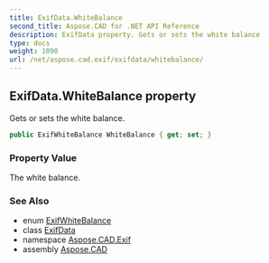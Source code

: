 ```yaml
---
title: ExifData.WhiteBalance
second_title: Aspose.CAD for .NET API Reference
description: ExifData property. Gets or sets the white balance
type: docs
weight: 1090
url: /net/aspose.cad.exif/exifdata/whitebalance/
---
```

## ExifData.WhiteBalance property

Gets or sets the white balance.

```csharp
public ExifWhiteBalance WhiteBalance { get; set; }
```

### Property Value

The white balance.

### See Also

* enum [ExifWhiteBalance](../../../aspose.cad.exif.enums/exifwhitebalance/)
* class [ExifData](../)
* namespace [Aspose.CAD.Exif](../../exifdata/)
* assembly [Aspose.CAD](../../../)


